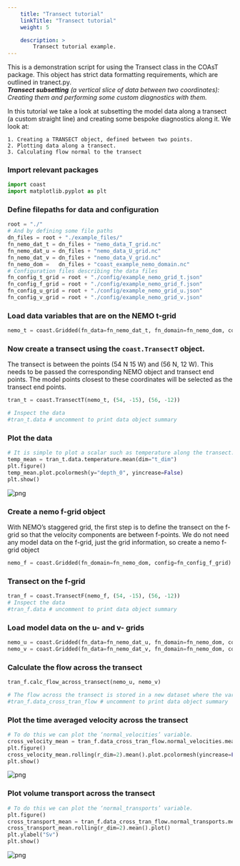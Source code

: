 ```yaml
---
    title: "Transect tutorial"
    linkTitle: "Transect tutorial"
    weight: 5

    description: >
        Transect tutorial example.
---
```

This is a demonstration script for using the Transect class in the COAsT
package. This object has strict data formatting requirements, which are
outlined in tranect.py.  
    _**Transect subsetting** (a vertical slice of data between two coordinates): Creating them and performing some custom diagnostics with them._  

In this tutorial we take a look at subsetting the model data along a transect (a custom straight line) and creating some bespoke diagnostics along it. We look at:

    1. Creating a TRANSECT object, defined between two points.
    2. Plotting data along a transect.
    3. Calculating flow normal to the transect

### Import relevant packages


```python
import coast
import matplotlib.pyplot as plt
```

### Define filepaths for data and configuration


```python
root = "./"
# And by defining some file paths
dn_files = root + "./example_files/"
fn_nemo_dat_t = dn_files + "nemo_data_T_grid.nc"
fn_nemo_dat_u = dn_files + "nemo_data_U_grid.nc"
fn_nemo_dat_v = dn_files + "nemo_data_V_grid.nc"
fn_nemo_dom =   dn_files + "coast_example_nemo_domain.nc"
# Configuration files describing the data files
fn_config_t_grid = root + "./config/example_nemo_grid_t.json"
fn_config_f_grid = root + "./config/example_nemo_grid_f.json"
fn_config_u_grid = root + "./config/example_nemo_grid_u.json"
fn_config_v_grid = root + "./config/example_nemo_grid_v.json"
```

### Load data variables that are on the NEMO t-grid


```python
nemo_t = coast.Gridded(fn_data=fn_nemo_dat_t, fn_domain=fn_nemo_dom, config=fn_config_t_grid)
```

### Now create a transect using the `coast.TransectT` object. 
The transect is between the points (54 N 15 W) and (56 N, 12 W). This needs to be passed the corresponding NEMO object and transect end points. The model points closest to these coordinates will be selected as the transect end points.



```python
tran_t = coast.TransectT(nemo_t, (54, -15), (56, -12))

# Inspect the data
#tran_t.data # uncomment to print data object summary
```

### Plot the data


```python
# It is simple to plot a scalar such as temperature along the transect:
temp_mean = tran_t.data.temperature.mean(dim="t_dim")
plt.figure()
temp_mean.plot.pcolormesh(y="depth_0", yincrease=False)
plt.show()
```


    
![png](/COAsT/transect_tutorial_files/transect_tutorial_10_0.png)
    


### Create a nemo f-grid object
With NEMO’s staggered grid, the first step is to define the transect on the f-grid so that the velocity components are between f-points. We do not need any model data on the f-grid, just the grid information, so create a nemo f-grid object



```python
nemo_f = coast.Gridded(fn_domain=fn_nemo_dom, config=fn_config_f_grid)
```

### Transect on the f-grid


```python
tran_f = coast.TransectF(nemo_f, (54, -15), (56, -12))
# Inspect the data
#tran_f.data # uncomment to print data object summary
```

### Load model data on the u- and v- grids


```python
nemo_u = coast.Gridded(fn_data=fn_nemo_dat_u, fn_domain=fn_nemo_dom, config=fn_config_u_grid)
nemo_v = coast.Gridded(fn_data=fn_nemo_dat_v, fn_domain=fn_nemo_dom, config=fn_config_v_grid)
```

### Calculate the flow across the transect


```python
tran_f.calc_flow_across_transect(nemo_u, nemo_v)

# The flow across the transect is stored in a new dataset where the variables are all defined at the points between f-points.
#tran_f.data_cross_tran_flow # uncomment to print data object summary
```

### Plot the time averaged velocity across the transect


```python
# To do this we can plot the ‘normal_velocities’ variable.
cross_velocity_mean = tran_f.data_cross_tran_flow.normal_velocities.mean(dim="t_dim")
plt.figure()
cross_velocity_mean.rolling(r_dim=2).mean().plot.pcolormesh(yincrease=False, y="depth_0", cbar_kwargs={"label": "m/s"})
plt.show()
```


    
![png](/COAsT/transect_tutorial_files/transect_tutorial_20_0.png)
    


### Plot volume transport across the transect


```python
# To do this we can plot the ‘normal_transports’ variable.
plt.figure()
cross_transport_mean = tran_f.data_cross_tran_flow.normal_transports.mean(dim="t_dim")
cross_transport_mean.rolling(r_dim=2).mean().plot()
plt.ylabel("Sv")
plt.show()
```


    
![png](/COAsT/transect_tutorial_files/transect_tutorial_22_0.png)
    

